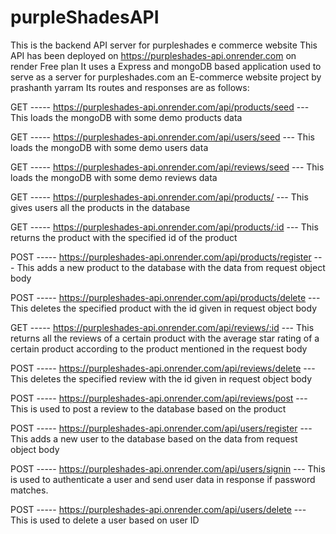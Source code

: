 # purpleShadesAPI
This is the backend API server for purpleshades e commerce website
This API has been deployed on https://purpleshades-api.onrender.com on render Free plan
It uses a Express and mongoDB based application used to serve as a server for purpleshades.com an E-commerce website project by prashanth yarram
Its routes and responses are as follows:

GET -----  https://purpleshades-api.onrender.com/api/products/seed --- This loads the mongoDB with some demo products data

GET -----  https://purpleshades-api.onrender.com/api/users/seed --- This loads the mongoDB with some demo users data

GET -----  https://purpleshades-api.onrender.com/api/reviews/seed --- This loads the mongoDB with some demo  reviews data

GET -----  https://purpleshades-api.onrender.com/api/products/ --- This gives users all the products in the database

GET -----  https://purpleshades-api.onrender.com/api/products/:id --- This returns the product with the specified id of the product

POST -----  https://purpleshades-api.onrender.com/api/products/register --- This adds a new product to the database with the data from request object body

POST -----  https://purpleshades-api.onrender.com/api/products/delete --- This deletes the specified product with the id given in request object body

GET -----  https://purpleshades-api.onrender.com/api/reviews/:id --- This returns all the reviews of a certain product with the average star rating of a certain                                                                            product according to the product mentioned in the request body

POST -----  https://purpleshades-api.onrender.com/api/reviews/delete --- This deletes the specified review with the id given in request object body

POST -----  https://purpleshades-api.onrender.com/api/reviews/post --- This is used to post a review to the database based on the product

POST -----  https://purpleshades-api.onrender.com/api/users/register --- This adds a new user to the database based on the data from request object body

POST -----  https://purpleshades-api.onrender.com/api/users/signin --- This is used to authenticate a user and send user data in response if password matches.

POST -----  https://purpleshades-api.onrender.com/api/users/delete --- This is used to delete a user based on user ID
